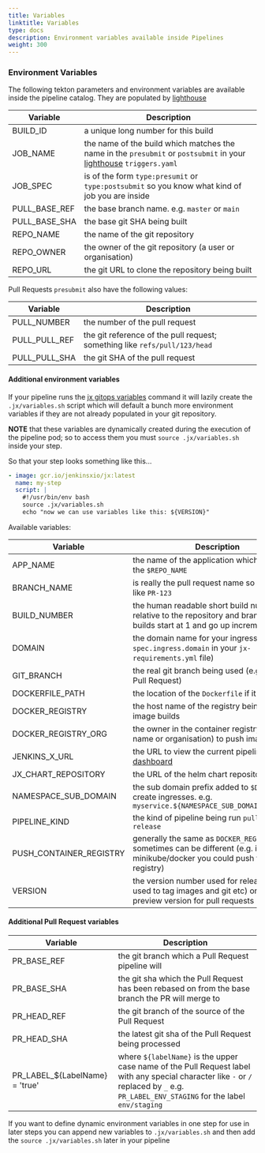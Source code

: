 ```yaml
---
title: Variables
linktitle: Variables
type: docs
description: Environment variables available inside Pipelines
weight: 300
---
```


### Environment Variables

The following tekton parameters and environment variables are available inside the pipeline catalog. They are populated by [lighthouse](https://github.com/jenkins-x/lighthouse)

| Variable | Description |
| --- | --- |
| BUILD_ID | a unique long number for this build |
| JOB_NAME | the name of the build which matches the name in the `presubmit` or `postsubmit` in your [lighthouse](https://github.com/jenkins-x/lighthouse) `triggers.yaml` |
| JOB_SPEC|  is of the form `type:presumit` or `type:postsubmit` so you know what kind of job you are inside |
| PULL_BASE_REF | the base branch name. e.g. `master` or `main` |
| PULL_BASE_SHA | the base git SHA being built |
| REPO_NAME | the name of the git repository |
| REPO_OWNER | the owner of the git repository (a user or organisation) |
| REPO_URL | the git URL to clone the repository being built |

Pull Requests `presubmit` also have the following values:

| Variable | Description |
| --- | --- |
| PULL_NUMBER | the number of the pull request |
| PULL_PULL_REF | the git reference of the pull request; something like `refs/pull/123/head` |
| PULL_PULL_SHA |  the git SHA of the pull request |

#### Additional environment variables

If your pipeline runs the [jx gitops variables](https://github.com/jenkins-x/jx-gitops/blob/master/docs/cmd/jx-gitops_variables.md) command it will lazily create the `.jx/variables.sh` script which will default a bunch more environment variables if they are not already populated in your git repository.

**NOTE** that these variables are dynamically created during the execution of the pipeline pod; so to access them you must `source .jx/variables.sh` inside your step.

So that your step looks something like this...

```yaml
- image: gcr.io/jenkinsxio/jx:latest
  name: my-step
  script: |
    #!/usr/bin/env bash
    source .jx/variables.sh
    echo "now we can use variables like this: ${VERSION}"
```

Available variables:

| Variable | Description |
| --- | --- |
| APP_NAME | the name of the application which defaults to the `$REPO_NAME` |
| BRANCH_NAME | is really the pull request name so something like `PR-123` |
| BUILD_NUMBER | the human readable short build number relative to the repository and branch. So builds start at 1 and go up incrementally |
| DOMAIN | the domain name for your ingress (from `spec.ingress.domain` in your `jx-requirements.yml` file) |
| GIT_BRANCH | the real git branch being used (e.g. if on a Pull Request) |
| DOCKERFILE_PATH |  the location of the `Dockerfile` if it exists |
| DOCKER_REGISTRY | the host name of the registry being used for image builds |
| DOCKER_REGISTRY_ORG | the owner in the container registry (user name or organisation) to push images |
| JENKINS_X_URL | the URL to view the current pipeline in the [dashboard](/v3/develop/ui/dashboard/) |
| JX_CHART_REPOSITORY | the URL of the helm chart repository to use |
| NAMESPACE_SUB_DOMAIN | the sub domain prefix added to `$DOMAIN` to create ingresses. e.g. `myservice.${NAMESPACE_SUB_DOMAIN}${DOMAIN}` |
| PIPELINE_KIND | the kind of pipeline being run `pullrequest` or `release` |
| PUSH_CONTAINER_REGISTRY | generally the same as `DOCKER_REGISTRY` but sometimes can be different (e.g. if using minikube/docker you could push to a local registry) |  
| VERSION | the version number used for releases (and used to tag images and git etc) or the preview version for pull requests |

#### Additional Pull Request variables

| Variable | Description |
| --- | --- |
| PR_BASE_REF | the git branch which a Pull Request pipeline will |   
| PR_BASE_SHA | the git sha which the Pull Request has been rebased on from the base branch the PR will merge to | 
| PR_HEAD_REF | the git branch of the source of the Pull Request |  
| PR_HEAD_SHA | the latest git sha of the Pull Request being processed |
| PR_LABEL_${LabelName} = 'true' | where `${labelName}` is the upper case name of the Pull Request label with any special character like `-` or `/` replaced by `_` e.g. `PR_LABEL_ENV_STAGING` for the label `env/staging` | 


If you want to define dynamic environment variables in one step for use in later steps you can append new variables to `.jx/variables.sh` and then add the `source .jx/variables.sh` later in your pipeline
